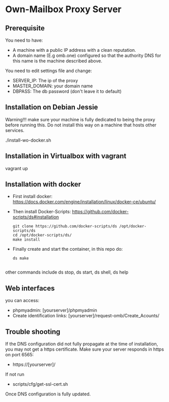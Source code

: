 # Own-Mailbox Proxy Server

## Prerequisite
You need to have:
+ A machine with a public IP address with a clean reputation.
+ A domain name (E.g omb.one) configured so that the authority DNS for this name is the machine described above.

You need to edit settings file and change:
+ SERVER_IP: The ip of the proxy
+ MASTER_DOMAIN: your domain name
+ DBPASS: The db password (don't leave it to default)

## Installation on Debian Jessie
Warning!!! make sure your machine is fully dedicated to being the proxy
before running this. Do not install this way on a machine that hosts other services.

./install-wo-docker.sh

## Installation in Virtualbox with vagrant

vagrant up

## Installation with docker

+ First install docker: https://docs.docker.com/engine/installation/linux/docker-ce/ubuntu/

+ Then install Docker-Scripts: https://github.com/docker-scripts/ds#installation
  ```
  git clone https://github.com/docker-scripts/ds /opt/docker-scripts/ds
  cd /opt/docker-scripts/ds/
  make install
  ```

+ Finally create and start the container, in this repo do:
  ```
  ds make


other commands include ds stop, ds start, ds shell, ds help

## Web interfaces

you can access:

+ phpmyadmin:  [yourserver]/phpmyadmin
+ Create identification links: [yourserver]/request-omb/Create_Acounts/

## Trouble shooting

If the DNS configuration did not fully propagate at the time of installation, you may not
get a https certificate. Make sure your server responds in https on port 6565:

+ https://[yourserver]/

If not run 
+ scripts/cfg/get-ssl-cert.sh

Once DNS configuration is fully updated.
